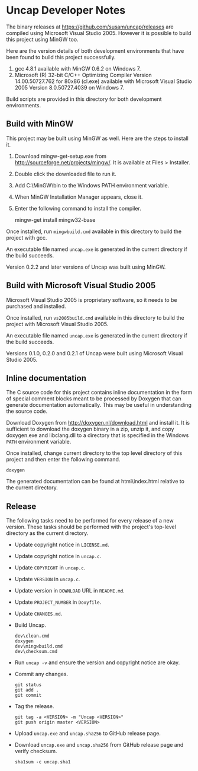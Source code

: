 Uncap Developer Notes
=====================
The binary releases at <https://github.com/susam/uncap/releases> are
compiled using Microsoft Visual Studio 2005. However it is possible to
build this project using MinGW too.

Here are the version details of both development environments that have
been found to build this project successfully.

  1. gcc 4.8.1 available with MinGW 0.6.2 on Windows 7.
  2. Microsoft (R) 32-bit C/C++ Optimizing Compiler Version
     14.00.50727.762 for 80x86 (cl.exe) available with
     Microsoft Visual Studio 2005 Version 8.0.50727.4039 on Windows 7.

Build scripts are provided in this directory for both development
environments.


Build with MinGW
----------------
This project may be built using MinGW as well. Here are the steps to
install it.

  1. Download mingw-get-setup.exe from
     <http://sourceforge.net/projects/mingw/>.
     It is available at Files > Installer.

  2. Double click the downloaded file to run it.

  3. Add C:\MinGW\bin to the Windows PATH environment variable.

  4. When MinGW Installation Manager appears, close it.

  5. Enter the following command to install the compiler.

        mingw-get install mingw32-base

Once installed, run `mingwbuild.cmd` available in this directory to
build the project with gcc.

An executable file named `uncap.exe` is generated in the current
directory if the build succeeds.

Version 0.2.2 and later versions of Uncap was built using MinGW.


Build with Microsoft Visual Studio 2005
---------------------------------------
Microsoft Visual Studio 2005 is proprietary software, so it needs to be
purchased and installed.

Once installed, run `vs2005build.cmd` available in this directory to
build the project with Microsoft Visual Studio 2005.

An executable file named `uncap.exe` is generated in the current
directory if the build succeeds.

Versions 0.1.0, 0.2.0 and 0.2.1 of Uncap were built using Microsoft
Visual Studio 2005.


Inline documentation
--------------------
The C source code for this project contains inline documentation in the
form of special comment blocks meant to be processed by Doxygen that can
generate documentation automatically. This may be useful in
understanding the source code.

Download Doxygen from <http://doxygen.nl/download.html> and install it.
It is sufficient to download the doxygen binary in a zip, unzip it, and
copy doxygen.exe and libclang.dll to a directory that is specified in
the Windows `PATH` environment variable.

Once installed, change current directory to the top level directory of
this project and then enter the following command.

    doxygen

The generated documentation can be found at html\index.html relative to
the current directory.


Release
-------
The following tasks need to be performed for every release of a new
version. These tasks should be performed with the project's top-level
directory as the current directory.

  - Update copyright notice in `LICENSE.md`.
  - Update copyright notice in `uncap.c`.
  - Update `COPYRIGHT` in `uncap.c`.
  - Update `VERSION` in `uncap.c`.
  - Update version in `DOWNLOAD` URL in `README.md`.
  - Update `PROJECT_NUMBER` in `Doxyfile`.
  - Update `CHANGES.md`.
  - Build Uncap.

        dev\clean.cmd
        doxygen
        dev\mingwbuild.cmd
        dev\checksum.cmd

  - Run `uncap -v` and ensure the version and copyright notice are okay.
  - Commit any changes.

        git status
        git add .
        git commit

  - Tag the release.

        git tag -a <VERSION> -m "Uncap <VERSION>"
        git push origin master <VERSION>

  - Upload `uncap.exe` and `uncap.sha256` to GitHub release page.
  - Download `uncap.exe` and `uncap.sha256` from GitHub release page and
    verify checksum.

        sha1sum -c uncap.sha1
